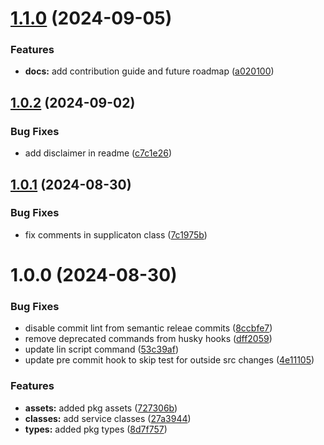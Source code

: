 # [1.1.0](https://github.com/dev-ahmadbilal/islam.js/compare/v1.0.2...v1.1.0) (2024-09-05)


### Features

* **docs:** add contribution guide and future roadmap ([a020100](https://github.com/dev-ahmadbilal/islam.js/commit/a020100b511c4fde5e6db6465708424ec1dab111))

## [1.0.2](https://github.com/dev-ahmadbilal/islam.js/compare/v1.0.1...v1.0.2) (2024-09-02)


### Bug Fixes

* add disclaimer in readme ([c7c1e26](https://github.com/dev-ahmadbilal/islam.js/commit/c7c1e267a2609d53885c03189e7f45f7716a9dd2))

## [1.0.1](https://github.com/dev-ahmadbilal/islam.js/compare/v1.0.0...v1.0.1) (2024-08-30)


### Bug Fixes

* fix comments in supplicaton class ([7c1975b](https://github.com/dev-ahmadbilal/islam.js/commit/7c1975bd6660d12d57f51eeeabd59fbc997acb4f))

# 1.0.0 (2024-08-30)


### Bug Fixes

* disable commit lint from semantic releae commits ([8ccbfe7](https://github.com/dev-ahmadbilal/islam.js/commit/8ccbfe7bddd5f7c6f32353e013e851258501cf08))
* remove deprecated commands from husky hooks ([dff2059](https://github.com/dev-ahmadbilal/islam.js/commit/dff205931d94de346adc516de8cc0ba2f2b2541b))
* update lin script command ([53c39af](https://github.com/dev-ahmadbilal/islam.js/commit/53c39affc0723f288c43d0f0df16dc22b969a9b5))
* update pre commit hook to skip test for outside src changes ([4e11105](https://github.com/dev-ahmadbilal/islam.js/commit/4e11105c6f9ef8b8e46cdaf8bab6052ccadfba5b))


### Features

* **assets:** added pkg assets ([727306b](https://github.com/dev-ahmadbilal/islam.js/commit/727306b493d306bae278c1d28c12601b8970a9e5))
* **classes:** add service classes ([27a3944](https://github.com/dev-ahmadbilal/islam.js/commit/27a39444f5b84f0b047143993538796aeab9dfb9))
* **types:** added pkg types ([8d7f757](https://github.com/dev-ahmadbilal/islam.js/commit/8d7f757c1639f8376e95b90ae78adbbb5e8a9e3f))
